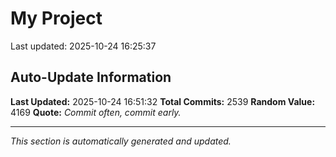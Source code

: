 # My Project


Last updated: 2025-10-24 16:25:37


















































































































































































































































































































































































































































































































































































































































































































































































































































































































































































































































































































































































































































































































































































































































































































































































































































































































































































































































































































































































































































































































































































































































































































































































































































































































































































































































































































































































































































































































































































































































## Auto-Update Information

**Last Updated:** 2025-10-24 16:51:32
**Total Commits:** 2539
**Random Value:** 4169
**Quote:** _Commit often, commit early._

---
_This section is automatically generated and updated._